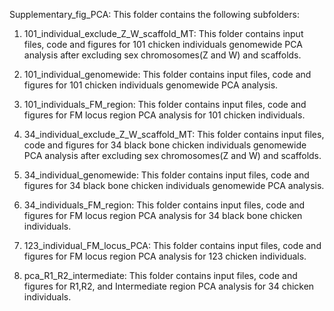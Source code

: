 Supplementary_fig_PCA: This folder contains the following subfolders:

1. 101_individual_exclude_Z_W_scaffold_MT: This folder contains input files, code and figures for 101 chicken individuals genomewide PCA analysis after excluding sex chromosomes(Z and W) and scaffolds.

2. 101_individual_genomewide: This folder contains input files, code and figures for 101 chicken individuals genomewide PCA analysis.

3. 101_individuals_FM_region: This folder contains input files, code and figures for FM locus region PCA analysis for 101 chicken individuals.

4. 34_individual_exclude_Z_W_scaffold_MT: This folder contains input files, code and figures for 34 black bone chicken individuals genomewide PCA analysis after excluding sex chromosomes(Z and W) and scaffolds.

5. 34_individual_genomewide: This folder contains input files, code and figures for 34 black bone chicken individuals genomewide PCA analysis.

6. 34_individuals_FM_region: This folder contains input files, code and figures for FM locus region PCA analysis for 34 black bone chicken individuals.

7. 123_individual_FM_locus_PCA: This folder contains input files, code and figures for FM locus region PCA analysis for 123 chicken individuals.

8. pca_R1_R2_intermediate: This folder contains input files, code and figures for R1,R2, and Intermediate region PCA analysis for 34 chicken individuals.

